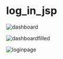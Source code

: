 # log_in_jsp
![dashboard](https://user-images.githubusercontent.com/41586529/145445738-6e8da10e-2528-498c-8692-4175b6dec2b0.jpg)

![dashboardfilled](https://user-images.githubusercontent.com/41586529/145445748-d36b023d-142f-42d6-a3b8-ac4628d58544.jpg)

![loginpage](https://user-images.githubusercontent.com/41586529/145445753-04aa03b2-8786-437c-b2c0-383b90325c22.jpg)
